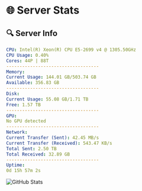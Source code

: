 # 🌐 Server Stats
## 🔍 Server Info
```yaml
CPU: Intel(R) Xeon(R) CPU E5-2699 v4 @ 1305.50GHz
CPU Usage: 0.40%
Cores: 44P | 88T
-----------------------------------
Memory:
Current Usage: 144.01 GB/503.74 GB
Available: 356.83 GB
-----------------------------------
Disk:
Current Usage: 55.08 GB/1.71 TB
Free: 1.57 TB
-----------------------------------
GPU:
No GPU detected
-----------------------------------
Network:
Current Transfer (Sent): 42.45 MB/s
Current Transfer (Received): 543.47 KB/s
Total Sent: 2.50 TB
Total Received: 32.89 GB
-----------------------------------
Uptime:
0d 15h 57m 2s
```
![GitHub Stats](https://img.shields.io/badge/Updated-2025-03-08_13:19:51-blue)